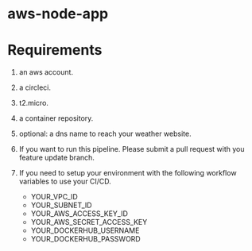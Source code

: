 # aws-node-app

# Requirements
1. an aws account.
2. a circleci.
3. t2.micro.
4. a container repository.
5. optional: a dns name to reach your weather website.

1. If you want to run this pipeline. Please submit a pull request with you feature update branch.
2. If you need to setup your environment with the following workflow variables to use your CI/CD.
   * YOUR_VPC_ID
   * YOUR_SUBNET_ID
   * YOUR_AWS_ACCESS_KEY_ID
   * YOUR_AWS_SECRET_ACCESS_KEY
   * YOUR_DOCKERHUB_USERNAME
   * YOUR_DOCKERHUB_PASSWORD